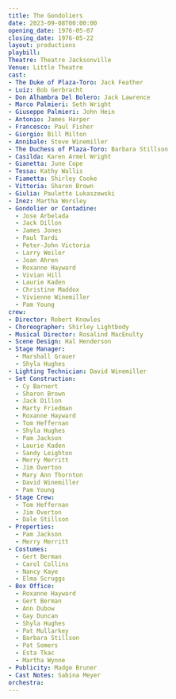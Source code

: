```yaml
---
title: The Gondoliers
date: 2023-09-08T00:00:00
opening_date: 1976-05-07
closing_date: 1976-05-22
layout: productions
playbill:
Theatre: Theatre Jacksonville
Venue: Little Theatre
cast:
- The Duke of Plaza-Toro: Jack Feather
- Luiz: Bob Gerbracht
- Don Alhambra Del Bolero: Jack Lawrence
- Marco Palmieri: Seth Wright
- Giuseppe Palmieri: John Hein
- Antonio: James Harper
- Francesco: Paul Fisher
- Giorgio: Bill Milton
- Annibale: Steve Winemiller
- The Duchess of Plaza-Toro: Barbara Stillson
- Casilda: Karen Armel Wright
- Gianetta: June Cope
- Tessa: Kathy Wallis
- Fiametta: Shirley Cooke
- Vittoria: Sharon Brown
- Giulia: Paulette Lukaszewski
- Inez: Martha Worsley
- Gondolier or Contadine:
  - Jose Arbelada
  - Jack Dillon
  - James Jones
  - Paul Tardi
  - Peter-John Victoria
  - Larry Weiler
  - Joan Ahren
  - Roxanne Hayward
  - Vivian Hill
  - Laurie Kaden
  - Christine Maddox
  - Vivienne Winemiller
  - Pam Young
crew:
- Director: Robert Knowles
- Choreographer: Shirley Lightbody
- Musical Director: Rosalind MacEnulty
- Scene Design: Hal Henderson
- Stage Manager:
  - Marshall Grauer
  - Shyla Hughes
- Lighting Technician: David Winemiller
- Set Construction:
  - Cy Barnert
  - Sharon Brown
  - Jack Dillon
  - Marty Friedman
  - Roxanne Hayward
  - Tom Heffernan
  - Shyla Hughes
  - Pam Jackson
  - Laurie Kaden
  - Sandy Leighton
  - Merry Merritt
  - Jim Overton
  - Mary Ann Thornton
  - David Winemiller
  - Pam Young
- Stage Crew:
  - Tom Heffernan
  - Jim Overton
  - Dale Stillson
- Properties:
  - Pam Jackson
  - Merry Merritt
- Costumes:
  - Gert Berman
  - Carol Collins
  - Nancy Kaye
  - Elma Scruggs
- Box Office:
  - Roxanne Hayward
  - Gert Berman
  - Ann Dubow
  - Gay Duncan
  - Shyla Hughes
  - Pat Mullarkey
  - Barbara Stillson
  - Pat Somers
  - Esta Tkac
  - Martha Wynne
- Publicity: Madge Bruner
- Cast Notes: Sabina Meyer
orchestra:
---
```


